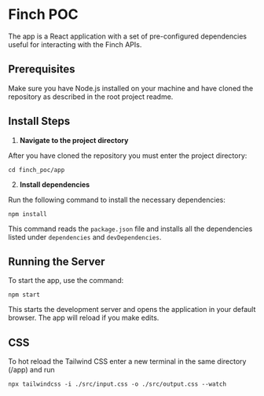 # Finch POC

The app is a React application with a set of pre-configured dependencies useful for interacting with the Finch APIs.


## Prerequisites

Make sure you have Node.js installed on your machine and have cloned the repository as described in the root project readme.

## Install Steps

1. **Navigate to the project directory**

After you have cloned the repository you must enter the project directory:

```shell
cd finch_poc/app
```


2. **Install dependencies**

Run the following command to install the necessary dependencies:

```shell
npm install
```

This command reads the `package.json` file and installs all the dependencies listed under `dependencies` and `devDependencies`.

## Running the Server

To start the app, use the command:

```shell
npm start

```
This starts the development server and opens the application in your default browser. The app will reload if you make edits.

## CSS

To hot reload the Tailwind CSS enter a new terminal in the same directory (/app) and run

```shell
npx tailwindcss -i ./src/input.css -o ./src/output.css --watch

```


